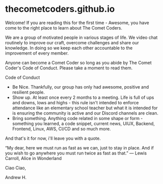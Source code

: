 # thecometcoders.github.io

Welcome! If you are reading this for the first time - Awesome, you have come to the right place to learn about The Comet Coders.

We are a group of motivated people in various stages of life. We video chat routinely to improve our craft, overcome challenges and share our knowledge. In doing so we keep each other accountable to the improvement of every member.

Anyone can become a Comet Coder so long as you abide by The Comet Coder's Code of Conduct. Please take a moment to read them. 

Code of Conduct
- Be Nice. Thankfully, our group has only had awesome, positive and resilient people.
- Show up. At least once every 2 months to a meeting. Life is full of ups and downs, lows and highs - this rule isn't intended to enforce attendance like an elementary school teacher but what it is intended for is ensuring the community is active and our Discord channels are clean.
- Bring something. Anything code related in some shape or form - something you learned, a code snippet, current news, UIUX, Backend, Frontend, Linux, AWS, CI/CD and so much more.

And that's it for now, i'll leave you with a quote.

“My dear, here we must run as fast as we can, just to stay in place. And if you wish to go anywhere you must run twice as fast as that.”
― Lewis Carroll, Alice in Wonderland


Ciao Ciao,

Andrew H. 
